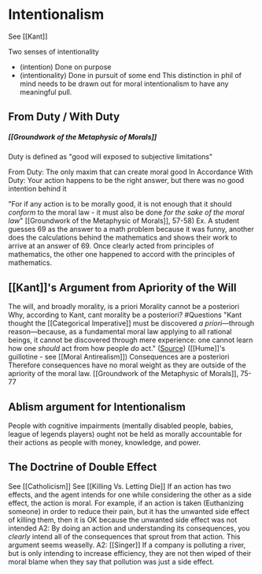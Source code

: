 # Intentionalism
See [[Kant]]


Two senses of intentionality
- (intention) Done on purpose
- (intentionality) Done in pursuit of some end
	This distinction in phil of mind needs to be drawn out for moral intentionalism to have any meaningful pull.

## From Duty / With Duty
##### [[Groundwork of the Metaphysic of Morals]]
Duty is defined as "good will exposed to subjective limitations"

From Duty: The only maxim that can create moral good
In Accordance With Duty: Your action happens to be the right answer, but there was no good intention behind it

"For if any action is to be morally good, it is not enough that it should *conform* to the moral law - it must also be done *for the *sake* of the moral law*" [[Groundwork of the Metaphysic of Morals]], 57-58)
	Ex. A student guesses 69 as the answer to a math problem because it was funny, another does the calculations behind the mathematics and shows their work to arrive at an answer of 69. Once clearly acted from principles of mathematics, the other one happened to accord with the principles of mathematics.

## [[Kant]]'s Argument from Apriority of the Will
The will, and broadly morality, is a priori
Morality cannot be a posteriori
	Why, according to Kant, cant morality be a posteriori? #Questions
		"Kant thought the [[Categorical Imperative]] must be discovered _a priori_—through reason—because, as a fundamental moral law applying to all rational beings, it cannot be discovered through mere experience: one cannot learn how one _should_ act from how people _do_ act." ([Source](https://plato.stanford.edu/entries/moral-epistemology-a-priori/#AnalPrio))
			([[Hume]]'s guillotine -  see [[Moral Antirealism]])
Consequences are a posteriori
Therefore consequences have no moral weight as they are outside of the apriority of the moral law. 
[[Groundwork of the Metaphysic of Morals]], 75-77


## Ablism argument for Intentionalism
People with cognitive impairments (mentally disabled people, babies, league of legends players) ought not be held as morally accountable for their actions as people with money, knowledge, and power. 

## The Doctrine of Double Effect
See [[Catholicism]]
See [[Killing Vs. Letting Die]]
If an action has two effects, and the agent intends for one while considering the other as a side effect, the action is moral. 
For example, if an action is taken (Euthanizing someone) in order to reduce their pain, but it has the unwanted side effect of killing them, then it is OK because the unwanted side effect was not intended
	A2: By doing an action and understanding its consequences, you *clearly* intend all of the consequences that sprout from that action. This argument seems weaselly.
	A2: [[Singer]] If a company is polluting a river, but is only intending to increase efficiency, they are not then wiped of their moral blame when they say that pollution was just a side effect.